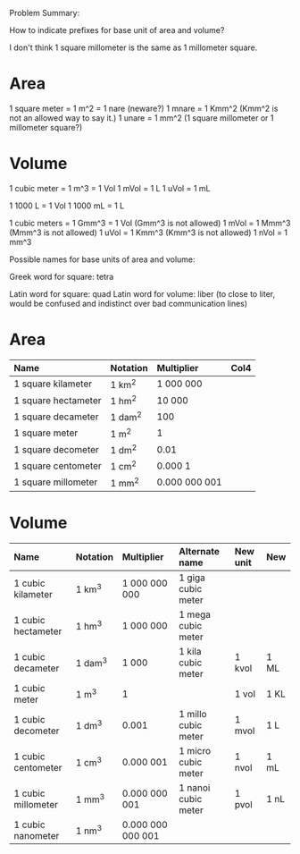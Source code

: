 Problem Summary:

How to indicate prefixes for base unit of area and volume?

I don't think 1 square millometer is the same as 1 millometer square.

Area
====

1 square meter = 1 m^2 = 1 nare (neware?)
1 mnare = 1 Kmm^2 (Kmm^2 is not an allowed way to say it.)
1 unare = 1 mm^2 (1 square millometer or 1 millometer square?)

Volume
======

1 cubic meter = 1 m^3 = 1 Vol
1 mVol = 1 L
1 uVol = 1 mL

1 1000 L      = 1 Vol
1 1000 mL     = 1 L

1 cubic meters = 1 Gmm^3 = 1 Vol (Gmm^3 is not allowed)
1 mVol         = 1 Mmm^3         (Mmm^3 is not allowed)
1 uVol         = 1 Kmm^3         (Kmm^3 is not allowed)
1 nVol         = 1 mm^3

Possible names for base units of area and volume:

Greek word for square: tetra

Latin word for square: quad
Latin word for volume: liber (to close to liter, would be confused and indistinct over bad communication lines)


Area
====

| Name                 | Notation          | Multiplier    | Col4 |
| :---                 | :---              | :--           | :--- |
| 1 square kilameter   | 1 km<sup>2</sup>  | 1 000 000     |      |
| 1 square hectameter  | 1 hm<sup>2</sup>  | 10 000        |      |
| 1 square decameter   | 1 dam<sup>2</sup> | 100           |      |
| 1 square meter       | 1 m<sup>2</sup>   | 1             |      |
| 1 square decometer   | 1 dm<sup>2</sup>  | 0.01          |      |
| 1 square centometer  | 1 cm<sup>2</sup>  | 0.000 1       |      |
| 1 square millometer  | 1 mm<sup>2</sup>  | 0.000 000 001 |      |

Volume
======
| Name                 | Notation          | Multiplier        | Alternate name          | New unit | New  |
| :---                 | :---              | :---              | :---                    | :---     | :--- |
| 1 cubic kilameter    | 1 km<sup>3</sup>  | 1 000 000 000     | 1 giga cubic meter      |          |      |
| 1 cubic hectameter   | 1 hm<sup>3</sup>  | 1 000 000         | 1 mega cubic meter      |          |      |
| 1 cubic decameter    | 1 dam<sup>3</sup> | 1 000             | 1 kila cubic meter      | 1 kvol   | 1 ML |
| 1 cubic meter        | 1 m<sup>3</sup>   | 1                 |                         | 1 vol    | 1 KL |
| 1 cubic decometer    | 1 dm<sup>3</sup>  | 0.001             | 1 millo cubic meter     | 1 mvol   | 1 L  |
| 1 cubic centometer   | 1 cm<sup>3</sup>  | 0.000 001         | 1 micro cubic meter     | 1 nvol   | 1 mL |
| 1 cubic millometer   | 1 mm<sup>3</sup>  | 0.000 000 001     | 1 nanoi cubic meter     | 1 pvol   | 1 nL |
| 1 cubic nanometer    | 1 nm<sup>3</sup>  | 0.000 000 000 001 |                         |          |      |
